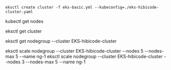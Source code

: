````
eksctl create cluster -f eks-basic.yml --kubeconfig=./eks-hibicode-cluster.yaml
````

kubectl get nodes

eksctl get cluster

eksctl get nodegroup --cluster EKS-hibicode-cluster

eksctl scale nodegroup --cluster EKS-hibicode-cluster --nodes 5 --nodes-max 5 --name ng-1
eksctl scale nodegroup --cluster EKS-hibicode-cluster --nodes 3 --nodes-max 5 --name ng-1


